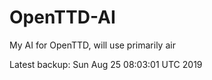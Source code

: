 # OpenTTD-AI
My AI for OpenTTD, will use primarily air

Latest backup: Sun Aug 25 08:03:01 UTC 2019
